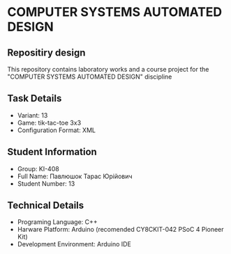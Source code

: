 
# COMPUTER SYSTEMS AUTOMATED DESIGN
## Repositiry design
This repository contains laboratory works and a course project for the "COMPUTER SYSTEMS AUTOMATED DESIGN" discipline
## Task Details
* Variant: 13
* Game: tik-tac-toe 3x3 
* Configuration Format: XML
## Student Information
* Group: KI-408
* Full Name: Павлюшок Тарас Юрійович
* Student Number: 13
## Technical Details
* Programing Language: C++
* Harware Platform: Arduino (recomended CY8CKIT-042 PSoC 4 Pioneer Kit)
* Development Environment: Arduino IDE
